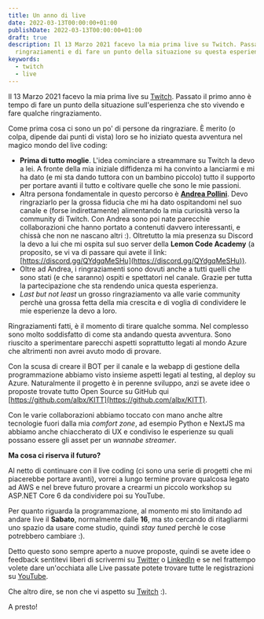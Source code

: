 ```yaml
---
title: Un anno di live
date: 2022-03-13T00:00:00+01:00
publishDate: 2022-03-13T00:00:00+01:00
draft: true
description: Il 13 Marzo 2021 facevo la mia prima live su Twitch. Passato il primo anno è tempo di
  ringraziamenti e di fare un punto della situazione su questa esperienza.
keywords:
  - twitch
  - live
---
```

Il 13 Marzo 2021 facevo la mia prima live su [Twitch](https://www.twitch.tv/albx87).
Passato il primo anno è tempo di fare un punto della situazione sull'esperienza che sto vivendo e fare qualche ringraziamento.

Come prima cosa ci sono un po' di persone da ringraziare. &Egrave; merito (o colpa, dipende dai punti di vista) loro se ho iniziato questa avventura nel magico mondo del live coding:
- **Prima di tutto moglie**. L'idea cominciare a streammare su Twitch la devo a lei. A fronte della mia iniziale diffidenza mi ha convinto a lanciarmi e mi ha dato (e mi sta dando tuttora con un bambino piccolo) tutto il supporto per portare avanti il tutto e coltivare quelle che sono le mie passioni.
- Altra persona fondamentale in questo percorso è [**Andrea Pollini**](https://www.twitch.tv/profandreapollini). Devo ringraziarlo per la grossa fiducia che mi ha dato ospitandomi nel suo canale e (forse indirettamente) alimentando la mia curiosità verso la community di Twitch. Con Andrea sono poi nate parecchie collaborazioni che hanno portato a contenuti davvero interessanti, e chissà che non ne nascano altri :). Oltretutto la mia presenza su Discord la devo a lui che mi ospita sul suo server della **Lemon Code Academy** (a proposito, se vi va di passare qui avete il link: [https://discord.gg/QYdgqMeSHu](https://discord.gg/QYdgqMeSHu)).
- Oltre ad Andrea, i ringraziamenti sono dovuti anche a tutti quelli che sono stati (e che saranno) ospiti e spettatori nel canale. Grazie per tutta la partecipazione che sta rendendo unica questa esperienza.
- *Last but not least* un grosso ringraziamento va alle varie community perchè una grossa fetta della mia crescita e di voglia di condividere le mie esperienze la devo a loro.

Ringraziamenti fatti, è il momento di tirare qualche somma.
Nel complesso sono molto soddisfatto di come sta andando questa avventura. Sono riuscito a sperimentare parecchi aspetti soprattutto legati al mondo Azure che altrimenti non avrei avuto modo di provare.

Con la scusa di creare il BOT per il canale e la webapp di gestione della programmazione abbiamo visto insieme aspetti legati al testing, al deploy su Azure. Naturalmente il progetto è in perenne sviluppo, anzi se avete idee o proposte trovate tutto Open Source su GitHub qui [https://github.com/albx/KITT](https://github.com/albx/KITT).

Con le varie collaborazioni abbiamo toccato con mano anche altre tecnologie fuori dalla mia *comfort zone*, ad esempio Python e NextJS ma abbiamo anche chiaccherato di UX e condiviso le esperienze su quali possano essere gli asset per un *wannabe streamer*.

**Ma cosa ci riserva il futuro?**

Al netto di continuare con il live coding (ci sono una serie di progetti che mi piacerebbe portare avanti), vorrei a lungo termine provare qualcosa legato ad AWS e nel breve futuro provare a crearmi un piccolo workshop su ASP.NET Core 6 da condividere poi su YouTube.

Per quanto riguarda la programmazione, al momento mi sto limitando ad andare live il **Sabato**, normalmente dalle **16**, ma sto cercando di ritagliarmi uno spazio da usare come studio, quindi *stay tuned* perchè le cose potrebbero cambiare :).

Detto questo sono sempre aperto a nuove proposte, quindi se avete idee o feedback sentitevi liberi di scrivermi su [Twitter](https://twitter.com/albx87) o [LinkedIn](https://www.linkedin.com/in/morialberto/) e se nel frattempo volete dare un'occhiata alle Live passate potete trovare tutte le registrazioni su [YouTube](https://www.youtube.com/channel/UCKQ-L2d8p5NPiObLoh7YXRw).

Che altro dire, se non che vi aspetto su [Twitch](https://www.twitch.tv/albx87) :).

A presto!